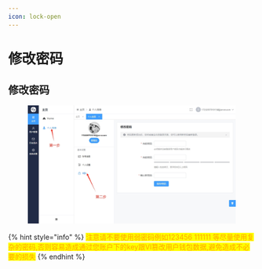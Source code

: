```yaml
---
icon: lock-open
---
```


# 修改密码

## 修改密码

<figure><img src="../.gitbook/assets/changePassword.png" alt=""><figcaption></figcaption></figure>

{% hint style="info" %}
<mark style="color:orange;">注意请不要使用弱密码例如123456 111111 等尽量使用复杂的密码,否则容易造成通过您账户下的key跟VI篡改用户钱包数据,避免造成不必要的损失</mark>
{% endhint %}
